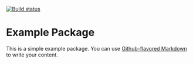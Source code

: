 [![Build status](https://travis-ci.org/ba1/travis-lab.svg?master)](https://travis-ci.org/ba1)

# Example Package


This is a simple example package. You can use
[Github-flavored Markdown](https://guides.github.com/features/mastering-markdown/)
to write your content.
